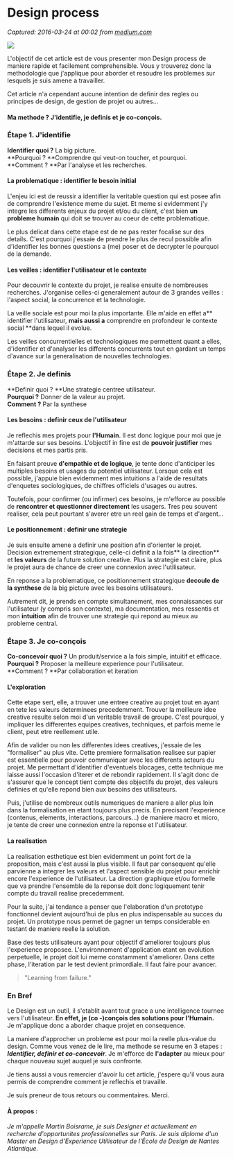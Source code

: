 # Design process

_Captured: 2016-03-24 at 00:02 from [medium.com](https://medium.com/@martinboisrame/design-process-6ae66c520715#.utck8jugx)_

![](https://cdn-images-1.medium.com/max/800/1*mIQZiDQBxpv0NrLceMPnow.jpeg)

L'objectif de cet article est de vous presenter mon Design process de maniere rapide et facilement comprehensible. Vous y trouverez donc la methodologie que j'applique pour aborder et resoudre les problemes sur lesquels je suis amene a travailler.

Cet article n'a cependant aucune intention de definir des regles ou principes de design, de gestion de projet ou autres…

#### Ma methode ? J'identifie, je definis et je co-conçois.

### Étape 1. J'identifie

**Identifier quoi ?** La big picture.  
**Pourquoi ? **Comprendre qui veut-on toucher, et pourquoi.  
**Comment ? **Par l'analyse et les recherches.

#### La problematique : identifier le besoin initial

L'enjeu ici est de reussir a identifier la veritable question qui est posee afin de comprendre l'existence meme du sujet. Et meme si evidemment j'y integre les differents enjeux du projet et/ou du client, c'est bien **un** **probleme** **humain** qui doit se trouver au coeur de cette problematique.

Le plus delicat dans cette etape est de ne pas rester focalise sur des details. C'est pourquoi j'essaie de prendre le plus de recul possible afin d'identifier les bonnes questions a (me) poser et de decrypter le pourquoi de la demande.

#### Les veilles : identifier l'utilisateur et le contexte

Pour decouvrir le contexte du projet, je realise ensuite de nombreuses recherches. J'organise celles-ci generalement autour de 3 grandes veilles : l'aspect social, la concurrence et la technologie.

La veille sociale est pour moi la plus importante. Elle m'aide en effet a** identifier l'utilisateur, **mais aussi a** comprendre en profondeur le contexte social **dans lequel il evolue.

Les veilles concurrentielles et technologiques me permettent quant a elles, d'identifier et d'analyser les differents concurrents tout en gardant un temps d'avance sur la generalisation de nouvelles technologies.

### Étape 2. Je definis

**Definir quoi ? **Une strategie centree utilisateur.  
**Pourquoi ?** Donner de la valeur au projet.  
**Comment ?** Par la synthese

#### **Les besoins : definir ceux de l'utilisateur**

Je reflechis mes projets pour **l'Humain**. Il est donc logique pour moi que je m'attarde sur ses besoins. L'objectif in fine est de **pouvoir justifier** mes decisions et mes partis pris.

En faisant preuve **d'empathie et de logique**, je tente donc d'anticiper les multiples besoins et usages du potentiel utilisateur. Lorsque cela est possible, j'appuie bien evidemment mes intuitions a l'aide de resultats d'enquetes sociologiques, de chiffres officiels d'usages ou autres.

Toutefois, pour confirmer (ou infirmer) ces besoins, je m'efforce au possible de **rencontrer et questionner directement** les usagers. Tres peu souvent realiser, cela peut pourtant s'averer etre un reel gain de temps et d'argent…

#### Le positionnement : definir une strategie

Je suis ensuite amene a definir une position afin d'orienter le projet. Decision extremement strategique, celle-ci definit a la fois** la direction** et **les valeurs** de la future solution creative. Plus la strategie est claire, plus le projet aura de chance de creer une connexion avec l'utilisateur.

En reponse a la problematique, ce positionnement strategique **decoule de la synthese** de la big picture avec les besoins utilisateurs.

Autrement dit, je prends en compte simultanement, mes connaissances sur l'utilisateur (y compris son contexte), ma documentation, mes ressentis et mon **intuition** afin de trouver une strategie qui repond au mieux au probleme central.

### Étape 3. Je co-conçois

**Co-concevoir quoi ?** Un produit/service a la fois simple, intuitif et efficace.  
**Pourquoi ?** Proposer la meilleure experience pour l'utilisateur.  
**Comment ? **Par collaboration et iteration

#### L'exploration

Cette etape sert, elle, a trouver une entree creative au projet tout en ayant en tete les valeurs determinees precedemment. Trouver la meilleure idee creative resulte selon moi d'un veritable travail de groupe. C'est pourquoi, y impliquer les differentes equipes creatives, techniques, et parfois meme le client, peut etre reellement utile.

Afin de valider ou non les differentes idees creatives, j'essaie de les "formaliser" au plus vite. Cette premiere formalisation realisee sur papier est essentielle pour pouvoir communiquer avec les differents acteurs du projet. Me permettant d'identifier d'eventuels blocages, cette technique me laisse aussi l'occasion d'iterer et de rebondir rapidement. Il s'agit donc de s'assurer que le concept tient compte des objectifs du projet, des valeurs definies et qu'elle repond bien aux besoins des utilisateurs.

Puis, j'utilise de nombreux outils numeriques de maniere a aller plus loin dans la formalisation en etant toujours plus precis. En precisant l'experience (contenus, elements, interactions, parcours…) de maniere macro et micro, je tente de creer une connexion entre la reponse et l'utilisateur.

#### La realisation

La realisation esthetique est bien evidemment un point fort de la proposition, mais c'est aussi la plus visible. Il faut par consequent qu'elle parvienne a integrer les valeurs et l'aspect sensible du projet pour enrichir encore l'experience de l'utilisateur. La direction graphique et/ou formelle que va prendre l'ensemble de la reponse doit donc logiquement tenir compte du travail realise precedemment.

Pour la suite, j'ai tendance a penser que l'elaboration d'un prototype fonctionnel devient aujourd'hui de plus en plus indispensable au succes du projet. Un prototype nous permet de gagner un temps considerable en testant de maniere reelle la solution.

Base des tests utilisateurs ayant pour objectif d'ameliorer toujours plus l'experience proposee. L'environnement d'application etant en evolution perpetuelle, le projet doit lui meme constamment s'ameliorer. Dans cette phase, l'iteration par le test devient primordiale. Il faut faire pour avancer.

> "Learning from failure."

### En Bref

Le Design est un outil, il s'etablit avant tout grace a une intelligence tournee vers l'utilisateur. **En effet, je (co -)conçois des solutions pour l'Humain.**  
Je m'applique donc a aborder chaque projet en consequence.

La maniere d'approcher un probleme est pour moi la reelle plus-value du design. Comme vous venez de le lire, ma methode se resume en 3 etapes : **_Identifier, definir et co-concevoir_**. Je m'efforce de **l'adapter** au mieux pour chaque nouveau sujet auquel je suis confronte.

Je tiens aussi a vous remercier d'avoir lu cet article, j'espere qu'il vous aura permis de comprendre comment je reflechis et travaille.

Je suis preneur de tous retours ou commentaires. Merci.

#### À propos :

_Je m'appelle Martin Boisrame, je suis Designer et actuellement en recherche d'opportunites professionnelles sur Paris. Je suis diplome d'un Master en Design d'Experience Utilisateur de l'École de Design de Nantes Atlantique._
